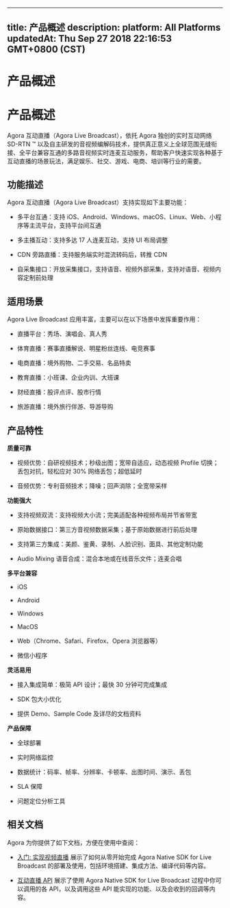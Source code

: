 
---
title: 产品概述
description: 
platform: All Platforms
updatedAt: Thu Sep 27 2018 22:16:53 GMT+0800 (CST)
---
# 产品概述
# 产品概述

Agora 互动直播（Agora Live Broadcast），依托 Agora 独创的实时互动网络 SD-RTN ™ 以及自主研发的音视频编解码技术，提供真正意义上全球范围无缝衔接、全平台兼容互通的多路音视频实时连麦互动服务，帮助客户快速实现各种基于互动直播的场景玩法，满足娱乐、社交、游戏、电商、培训等行业的需要。

## 功能描述

Agora 互动直播（Agora Live Broadcast）支持实现如下主要功能：

-   多平台互通：支持 iOS、Android、Windows、macOS、Linux、Web、小程序等主流平台，支持平台间互通

-   多主播互动：支持多达 17 人连麦互动，支持 UI 布局调整

-   CDN 旁路直播：支持服务端实时混流转码后，转推 CDN

-   自采集接口：开放采集接口，支持语音、视频外部采集，支持对语音、视频内容定制前处理


## 适用场景

Agora Live Broadcast 应用丰富，主要可以在以下场景中发挥重要作用：

-   直播平台：秀场、演唱会、真人秀

-   体育直播：赛事直播解说、明星粉丝连线、电竞赛事

-   电商直播：境外购物、二手交易、名品特卖

-   教育直播：小班课、企业内训、大班课

-   财经直播：股评点评、股市行情

-   旅游直播：境外旅行伴游、导游导购


## 产品特性

**质量可靠**

-   视频优势：自研视频技术；秒级出图；宽带自适应，动态视频 Profile 切换；丢包对抗，轻松应对 30% 网络丢包；超低延时

-   音频优势：专利音频技术；降噪；回声消除；全宽带采样


**功能强大**

-   支持视频双流：支持视频大小流；完美适配各种视频布局并节省带宽

-   原始数据接口：第三方音视频数据采集；基于原始数据进行前后处理

-   支持第三方集成：美颜、鉴黄、录制、人脸识别、面具、其他定制功能

-   Audio Mixing 语音合成：混合本地或在线音乐文件；连麦合唱


**多平台兼容**

-   iOS

-   Android

-   Windows

-   MacOS

-   Web（Chrome、Safari、Firefox、Opera 浏览器等）

-   微信小程序


**灵活易用**

-   接入集成简单：极简 API 设计；最快 30 分钟可完成集成

-   SDK 包大小优化

-   提供 Demo、Sample Code 及详尽的文档资料


**产品保障**

-   全球部署

-   实时网络监控

-   数据统计：码率、帧率、分辨率、卡顿率、出图时间、演示、丢包

-   SLA 保障

-   问题定位分析工具


## 相关文档

Agora 为你提供了如下文档，方便在使用中查阅：

-   [入门: 实现视频直播](../../cn/Quickstart%20Guide/broadcast_video_android.md) 展示了如何从零开始完成 Agora Native SDK for Live Broadcast 的部署及使用，包括环境搭建、集成方法、编译代码等内容。

-   [互动直播 API](https://docs.agora.io/cn/Interactive%20Broadcast/API%20Reference/java/index.html) 展示了使用 Agora Native SDK for Live Broadcast 过程中你可以调用的各 API，以及调用这些 API 能实现的功能、以及会收到的回调等内容。



